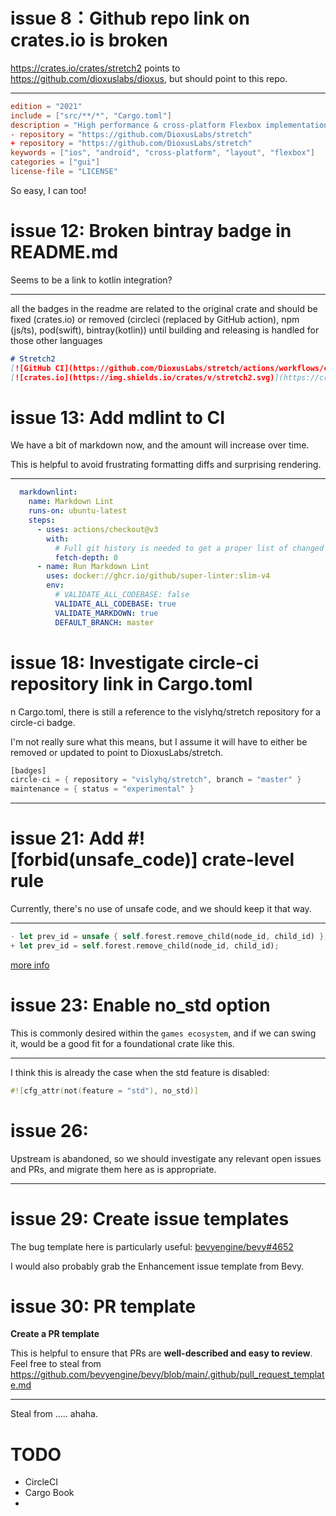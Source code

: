 

# issue 8：Github repo link on crates.io is broken 

https://crates.io/crates/stretch2 points to https://github.com/dioxuslabs/dioxus, but should point to this repo.

---

```toml
edition = "2021"
include = ["src/**/*", "Cargo.toml"]
description = "High performance & cross-platform Flexbox implementation"
- repository = "https://github.com/DioxusLabs/stretch"
+ repository = "https://github.com/DioxusLabs/stretch"
keywords = ["ios", "android", "cross-platform", "layout", "flexbox"]
categories = ["gui"]
license-file = "LICENSE"
```
So easy, I can too!

# issue 12: Broken bintray badge in README.md 

Seems to be a link to kotlin integration?

---


all the badges in the readme are related to the original crate and should be fixed (crates.io) or removed (circleci (replaced by GitHub action), npm (js/ts), pod(swift), bintray(kotlin)) until building and releasing is handled for those other languages

```markdown
# Stretch2
[![GitHub CI](https://github.com/DioxusLabs/stretch/actions/workflows/ci.yml/badge.svg)](https://github.com/DioxusLabs/stretch/actions/workflows/ci.yml)
[![crates.io](https://img.shields.io/crates/v/stretch2.svg)](https://crates.io/crates/stretch2)
```

# issue 13: Add mdlint to CI

We have a bit of markdown now, and the amount will increase over time.

This is helpful to avoid frustrating formatting diffs and surprising rendering.

---

```yml
  markdownlint:
    name: Markdown Lint
    runs-on: ubuntu-latest
    steps:
      - uses: actions/checkout@v3
        with:
          # Full git history is needed to get a proper list of changed files within `super-linter`
          fetch-depth: 0
      - name: Run Markdown Lint
        uses: docker://ghcr.io/github/super-linter:slim-v4
        env:
          # VALIDATE_ALL_CODEBASE: false
          VALIDATE_ALL_CODEBASE: true
          VALIDATE_MARKDOWN: true
          DEFAULT_BRANCH: master
```


# issue 18: Investigate circle-ci repository link in Cargo.toml

n Cargo.toml, there is still a reference to the vislyhq/stretch repository for a circle-ci badge.

I'm not really sure what this means, but I assume it will have to either be removed or updated to point to DioxusLabs/stretch.
```rust
[badges]
circle-ci = { repository = "vislyhq/stretch", branch = "master" }
maintenance = { status = "experimental" }
```

---



# issue 21: Add #![forbid(unsafe_code)] crate-level rule


Currently, there's no use of unsafe code, and we should keep it that way.

---

```rust
- let prev_id = unsafe { self.forest.remove_child(node_id, child_id) };
+ let prev_id = self.forest.remove_child(node_id, child_id);
```

[more info](https://github.com/DioxusLabs/stretch/pull/34/files)

# issue 23: Enable no_std option

This is commonly desired within the `games ecosystem`, and if we can swing it, would be a good fit for a foundational crate like this.

---

I think this is already the case when the std feature is disabled:
```rust
#![cfg_attr(not(feature = "std"), no_std)]
```

# issue 26: 

Upstream is abandoned, so we should investigate any relevant open issues and PRs, and migrate them here as is appropriate.

---


# issue 29: Create issue templates

The bug template here is particularly useful: [bevyengine/bevy#4652](https://github.com/bevyengine/bevy/pull/4652)

I would also probably grab the Enhancement issue template from Bevy.



# issue 30: PR template

**Create a PR template**

This is helpful to ensure that PRs are **well-described and easy to review**. Feel free to steal from https://github.com/bevyengine/bevy/blob/main/.github/pull_request_template.md

---

Steal from ..... ahaha.


# TODO

- CircleCI
- Cargo Book
- 